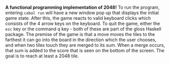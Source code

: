 **A functional programming implementation of 2048!**
To run the program, entering `cabal run` will have a new window pop up that displays the initial game state. After this, the game reacts to valid keyboard clicks which consists of the 4 arrow keys on the keyboard. To quit the game, either the `esc` key or the command q key - both of these are part of the gloss Haskell package. The premise of the game is that a move moves the tiles to the farthest it can go into the board in the direction which the user chooses, and when two tiles touch they are merged to its sum. When a merge occurs, that sum is added to the score that is seen on the bottom of the screen. The goal is to reach at least a 2048 tile. 
